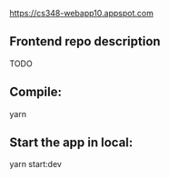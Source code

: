 https://cs348-webapp10.appspot.com

## Frontend repo description
TODO

## Compile:
yarn

## Start the app in local:
yarn start:dev
 
